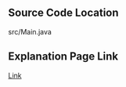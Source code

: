 ## Source Code Location

src/Main.java

## Explanation Page Link

[Link](https://lunareclipse000.wordpress.com/2024/03/26/java%eb%b0%b1%ec%a4%80-7576-%ed%86%a0%eb%a7%88%ed%86%a0/)